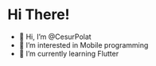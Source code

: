 <h1>Hi There!</h1>

- 👋 Hi, I’m @CesurPolat
- 👀 I’m interested in Mobile programming
- 🌱 I’m currently learning Flutter
<!-- - 💞️ I’m looking to collaborate on ... 
- 📫 How to reach me ... -->

<!---
CesurPolat/CesurPolat is a ✨ special ✨ repository because its `README.md` (this file) appears on your GitHub profile.
You can click the Preview link to take a look at your changes.
--->
